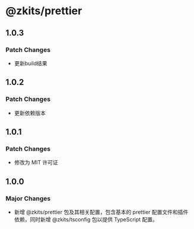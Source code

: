 # @zkits/prettier

## 1.0.3

### Patch Changes

- 更新build结果

## 1.0.2

### Patch Changes

- 更新依赖版本

## 1.0.1

### Patch Changes

- 修改为 MIT 许可证

## 1.0.0

### Major Changes

- 新增 @zkits/prettier 包及其相关配置，包含基本的 prettier 配置文件和插件依赖，同时新增 @zkits/tsconfig 包以提供 TypeScript 配置。
